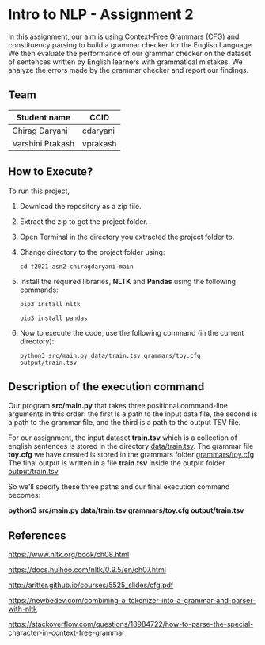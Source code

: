 # Intro to NLP - Assignment 2

In this assignment, our aim is using Context-Free Grammars (CFG) and constituency parsing to build a grammar checker for the English Language. We then evaluate the performance of our grammar checker on the dataset of sentences written by English learners with grammatical mistakes. We analyze the errors made by the grammar checker and report our findings.


## Team
|Student name| CCID |
|------------|------|
|Chirag Daryani   |  cdaryani    |
|Varshini Prakash   |  vprakash    |

## How to Execute?

To run this project,

1. Download the repository as a zip file.
2. Extract the zip to get the project folder.
3. Open Terminal in the directory you extracted the project folder to. 
4. Change directory to the project folder using:

    `cd f2021-asn2-chiragdaryani-main`
5. Install the required libraries, **NLTK** and **Pandas** using the following commands:

    `pip3 install nltk`

    `pip3 install pandas`
 
6. Now to execute the code, use the following command (in the current directory):

    `python3 src/main.py data/train.tsv grammars/toy.cfg output/train.tsv`
    
## Description of the execution command

Our program **src/main.py** that takes three positional command-line arguments in this order: the first is a path to the input data file, the second is a path to the grammar file, and the third is a path to the output TSV file.

For our assignment, the input dataset **train.tsv** which is a collection of english sentences is stored in the directory [data/train.tsv](data/train.tsv).
The grammar file **toy.cfg** we have created is stored in the grammars folder [grammars/toy.cfg](grammars/toy.cfg)
The final output is written in a file **train.tsv** inside the output folder [output/train.tsv](output/train.tsv)

So we'll specify these three paths and our final execution command becomes:

**python3 src/main.py data/train.tsv grammars/toy.cfg output/train.tsv**


## References


https://www.nltk.org/book/ch08.html

https://docs.huihoo.com/nltk/0.9.5/en/ch07.html

http://aritter.github.io/courses/5525_slides/cfg.pdf

https://newbedev.com/combining-a-tokenizer-into-a-grammar-and-parser-with-nltk

https://stackoverflow.com/questions/18984722/how-to-parse-the-special-character-in-context-free-grammar
